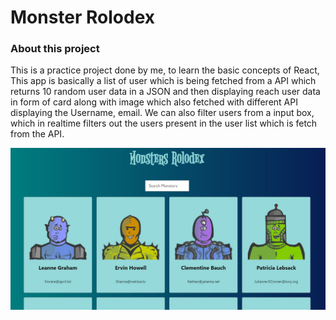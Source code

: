 # Monster Rolodex

### About this project 

This is a practice project done by me, to learn the basic concepts of React, This app is basically a list of user which is being fetched from a API which returns 10 random user data in a JSON and then displaying reach user data in form of card along with image which also fetched with different API displaying the Username, email. We can also filter users from a input box, which in realtime filters out the users present in the user list which is fetch from the API.

![Screenshot](./screenshot.jpg)